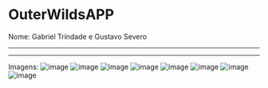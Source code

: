 # OuterWildsAPP
Nome: Gabriel Trindade e Gustavo Severo


----------------------------------------

----------------------------------------



Imagens:
![image](https://github.com/yGabrielT/OuterWildsAPP/assets/126109657/2c52636c-fb8f-4208-b8a2-4c3a9b6c9cd6)
![image](https://github.com/yGabrielT/OuterWildsAPP/assets/126109657/85b168c6-94e0-46c8-b2fd-fe3fb4d00879)
![image](https://github.com/yGabrielT/OuterWildsAPP/assets/126109657/88579166-2470-4160-be79-b7f3f890476c)
![image](https://github.com/yGabrielT/OuterWildsAPP/assets/126109657/99c2ec6d-e651-469e-bb09-6a2c3412ed54)
![image](https://github.com/yGabrielT/OuterWildsAPP/assets/126109657/a4b60878-17b5-434c-9ce0-8ee12626d71c)
![image](https://github.com/yGabrielT/OuterWildsAPP/assets/126109657/b031ae92-8248-45a5-bea8-e6f78690e683)
![image](https://github.com/yGabrielT/OuterWildsAPP/assets/126109657/f7091683-4586-4838-8cf9-6034893ca1f8)
![image](https://github.com/yGabrielT/OuterWildsAPP/assets/126109657/64550dcd-37bc-487d-9faf-d8f902776576)
